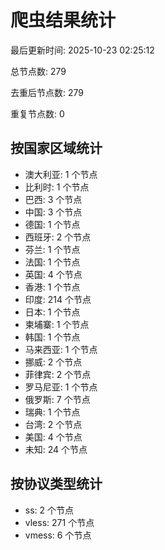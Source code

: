 # 爬虫结果统计

最后更新时间: 2025-10-23 02:25:12

总节点数: 279

去重后节点数: 279

重复节点数: 0

## 按国家区域统计

- 澳大利亚: 1 个节点
- 比利时: 1 个节点
- 巴西: 3 个节点
- 中国: 3 个节点
- 德国: 1 个节点
- 西班牙: 2 个节点
- 芬兰: 1 个节点
- 法国: 1 个节点
- 英国: 4 个节点
- 香港: 1 个节点
- 印度: 214 个节点
- 日本: 1 个节点
- 柬埔寨: 1 个节点
- 韩国: 1 个节点
- 马来西亚: 1 个节点
- 挪威: 2 个节点
- 菲律宾: 2 个节点
- 罗马尼亚: 1 个节点
- 俄罗斯: 7 个节点
- 瑞典: 1 个节点
- 台湾: 2 个节点
- 美国: 4 个节点
- 未知: 24 个节点

## 按协议类型统计

- ss: 2 个节点
- vless: 271 个节点
- vmess: 6 个节点
